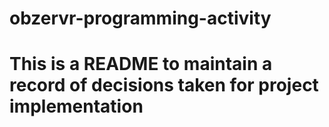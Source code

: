 # obzervr-programming-activity
# This is a README to maintain a record of decisions taken for project implementation

